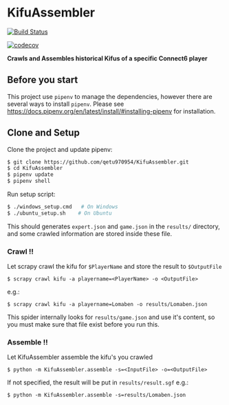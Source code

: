 # KifuAssembler

[![Build Status](https://travis-ci.com/qetu970954/KifuAssembler.svg?branch=master)](https://travis-ci.com/qetu970954/KifuAssembler)

[![codecov](https://codecov.io/gh/qetu970954/LittleGolemCralwer/branch/master/graph/badge.svg)](https://codecov.io/gh/qetu970954/LittleGolemCralwer)



**Crawls and Assembles historical Kifus of a specific Connect6 player**

## Before you start
This project use `pipenv` to manage the dependencies, however there are several ways to install `pipenv`.
Please see https://docs.pipenv.org/en/latest/install/#installing-pipenv for installation.

## Clone and Setup 
Clone the project and update pipenv:
```bash
$ git clone https://github.com/qetu970954/KifuAssembler.git
$ cd KifuAssembler
$ pipenv update
$ pipenv shell
```

Run setup script:
```bash
$ ./windows_setup.cmd   # On Windows
$ ./ubuntu_setup.sh    # On Ubuntu
```
This should generates `expert.json` and `game.json` in the `results/` directory,
and some crawled information are stored inside these file.

### Crawl !!
Let scrapy crawl the kifu for `$PlayerName` and store the result to `$OutputFile` 
```
$ scrapy crawl kifu -a playername=<PlayerName> -o <OutputFile> 
```
e.g.:
```shell
$ scrapy crawl kifu -a playername=Lomaben -o results/Lomaben.json
```
This spider internally looks for `results/game.json` and use it's content, so you must make sure that file exist before you run this.

### Assemble !!

Let KifuAssembler assemble the kifu's you crawled
```shell
$ python -m KifuAssembler.assemble -s=<InputFile> -o=<OutputFile> 
```
If not specified, the result will be put in `results/result.sgf`
e.g.:
```shell
$ python -m KifuAssembler.assemble -s=results/Lomaben.json
```
